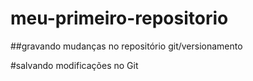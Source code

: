 # meu-primeiro-repositorio

##gravando mudanças no repositório git/versionamento

#salvando modificações no Git